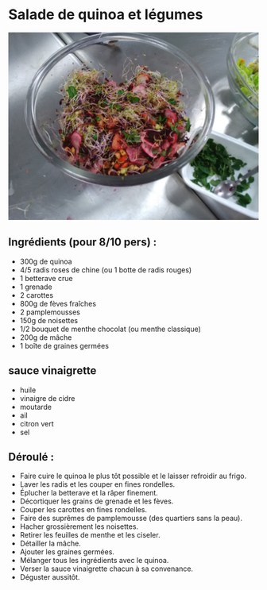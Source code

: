 # Salade de quinoa et légumes
![Illustration](/images/IMG_20170310_202035.jpg)
## Ingrédients (pour 8/10 pers) :

* 300g de quinoa
* 4/5 radis roses de chine (ou 1 botte de radis rouges)
* 1 betterave crue
* 1 grenade
* 2 carottes 
* 800g de fèves fraîches
* 2 pamplemousses
* 150g de noisettes
* 1/2 bouquet de menthe chocolat (ou menthe classique)
* 200g de mâche
* 1 boîte de graines germées  

## sauce vinaigrette  
* huile
* vinaigre de cidre
* moutarde
* ail
* citron vert
* sel

## Déroulé :

* Faire cuire le quinoa le plus tôt possible et le laisser refroidir au frigo.  
* Laver les radis et les couper en fines rondelles.  
* Éplucher la betterave et la râper finement.  
* Décortiquer les grains de grenade et les fèves.  
* Couper les carottes en fines rondelles.  
* Faire des suprêmes de pamplemousse (des quartiers sans la peau).  
* Hacher grossièrement les noisettes.  
* Retirer les feuilles de menthe et les ciseler.  
* Détailler la mâche.  
* Ajouter les graines germées.  
* Mélanger tous les ingrédients avec le quinoa.  
* Verser la sauce vinaigrette chacun à sa convenance.    
* Déguster aussitôt. 
